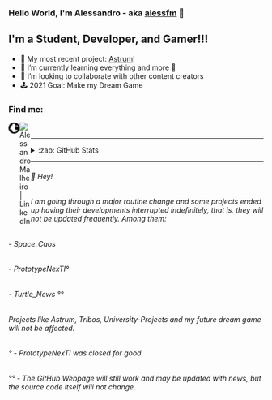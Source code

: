 ### Hello World, I'm Alessandro - aka [alessfm][github] 👋

## I'm a Student, Developer, and Gamer!!!

- 🌌 My most recent project: [Astrum][astrum]!
- 📝 I’m currently learning everything and more 🤣
- 🤝 I’m looking to collaborate with other content creators
- 🕹️ 2021 Goal: Make my Dream Game

### Find me:

[<img align="left" alt="@alessfm" width="22px" src="https://raw.githubusercontent.com/iconic/open-iconic/master/svg/globe.svg" />][github]
[<img align="left" alt="Alessandro Malheiro | LinkedIn" width="22px" src="https://cdn.jsdelivr.net/npm/simple-icons@v3/icons/linkedin.svg" />][linkedin]
<br />

---

<details>
  <summary>:zap: GitHub Stats</summary>

  <img align="left" alt="codeSTACKr's GitHub Stats" src="https://github-readme-stats.vercel.app/api?username=11-AleXS&show_icons=true&hide_border=true&theme=algolia" />

</details>

---

###### 🚧 Hey! 
###### I am going through a major routine change and some projects ended up having their developments interrupted indefinitely, that is, they will not be updated frequently. Among them: 
###### - Space_Caos 
###### - PrototypeNexTI°
###### - Turtle_News °° 
###### Projects like Astrum, Tribos, University-Projects and my future dream game will not be affected.
###### ° - PrototypeNexTI was closed for good.
###### °° - The GitHub Webpage will still work and may be updated with news, but the source code itself will not change.

[github]: https://github.com/11-AleXS
[linkedin]: https://www.linkedin.com/in/alessandro-malheiro/
[astrum]: https://github.com/11-AleXS/Astrum

